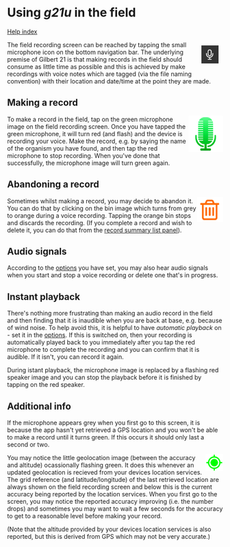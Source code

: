 # Using *g21u* in the field

[Help index](/help.html?page=index)

<img src="/docs/images/nav-record.png" style="float: right; width: 40px; margin: 10px" />The field recording screen can be reached by tapping the small microphone icon on the bottom navigation bar. The underlying premise of Gilbert 21 is that making records in the field should consume as little time as possible and this is achieved by make recordings with voice notes which are tagged (via the file naming convention) with their location and date/time at the point they are made.

## Making a record
<img src="/docs/images/record-green.png" style="float: right; width:80px" />To make a record in the field, tap on the green microphone image on the field recording screen. Once you have tapped the green microphone, it will turn red (and flash) and the device is recording your voice. Make the record, e.g. by saying the name of the organism you have found, and then tap the red microphone to stop recording. When you've done that successfully, the microphone image will turn green again.

## Abandoning a record
<img src="/docs/images/bin-orange.png" style="float: right; width:60px" />Sometimes whilst making a record, you may decide to abandon it. You can do that by clicking on the bin image which turns from grey to orange during a voice recording. Tapping the orange bin stops and discards the recording. (If you complete a record and wish to delete it, you can do that from the [record summary list panel](/help.html?page=record-list)).

## Audio signals
According to the [options](/help.html?page=options) you have set, you may also hear audio signals when you start and stop a voice recording or delete one that's in progress.

## Instant playback
There's nothing more frustrating than making an audio record in the field and then finding that it is inaudible when you are back at base, e.g. because of wind noise. To help avoid this, it is helpful to have *automatic playback* on - set it in the [options](/help.html?page=options). If this is switched on, then your recording is automatically played back to you immediately after you tap the red microphone to complete the recording and you can confirm that it is audible. If it isn't, you can record it again.

During istant playback, the microphone image is replaced by a flashing red speaker image and you can stop the playback before it is finished by tapping on the red speaker.

## Additional info
If the microphone appears grey when you first go to this screen, it is because the app hasn't yet retrieved a GPS location and you won't be able to make a record until it turns green. If this occurs it should only last a second or two.

<img src="/docs/images/gps-green.png" style="float: right; width:40px" />You may notice the little geolocation image (between the accuracy and altitude) ocassionally flashing green. It does this whenever an updated geolocation is recieved from your devices location services. The grid reference (and latitude/longitude) of the last retrieved location are always shown on the field recording screen and below this is the current accuracy being reported by the location services. When you first go to the screen, you may notice the reported accuracy improving (i.e. the number drops) and sometimes you may want to wait a few seconds for the accuracy to get to a reasonable level before making your record.

(Note that the altitude provided by your devices location services is also reported, but this is derived from GPS which may not be very accurate.) 
